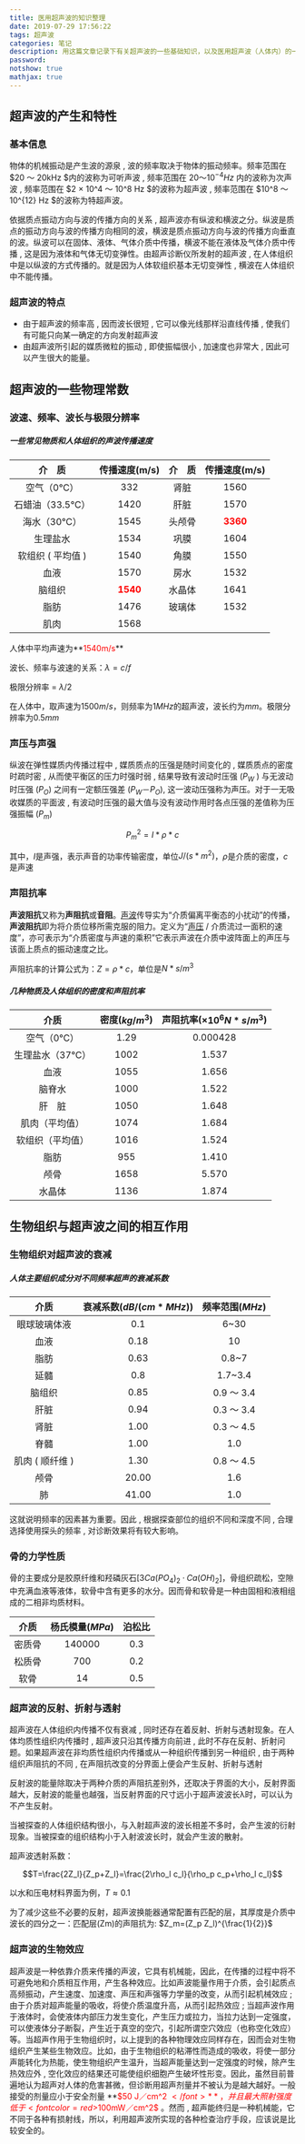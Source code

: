 ```yaml
---
title: 医用超声波的知识整理
date: 2019-07-29 17:56:22
tags: 超声波
categories: 笔记
description: 用这篇文章记录下有关超声波的一些基础知识，以及医用超声波（人体内）的一些常用数据，以供日后查阅使用
password:
notshow: true
mathjax: true
---
```


<!-- more -->

## 超声波的产生和特性

### 基本信息

物体的机械振动是产生波的源泉 , 波的频率取决于物体的振动频率。频率范围在 $20 ～ 20kHz $内的波称为可听声波 , 频率范围在 $20 ～10^{-4}Hz$ 内的波称为次声波 , 频率范围在 $2 × 10^4 ～ 10^8 Hz $的波称为超声波 , 频率范围在 $10^8 ～ 10^{12} Hz $的波称为特超声波。

依据质点振动方向与波的传播方向的关系 , 超声波亦有纵波和横波之分。纵波是质点的振动方向与波的传播方向相同的波，横波是质点振动方向与波的传播方向垂直的波。纵波可以在固体、液体、气体介质中传播，横波不能在液体及气体介质中传播 , 这是因为液体和气体无切变弹性。由超声诊断仪所发射的超声波 , 在人体组织中是以纵波的方式传播的。就是因为人体软组织基本无切变弹性 , 横波在人体组织中不能传播。

### 超声波的特点

- 由于超声波的频率高 , 因而波长很短 , 它可以像光线那样沿直线传播 , 使我们有可能只向某一确定的方向发射超声波
- 由超声波所引起的媒质微粒的振动 , 即使振幅很小 , 加速度也非常大 , 因此可以产生很大的能量。



## 超声波的一些物理常数

### 波速、频率、波长与极限分辨率

##### 一些常见物质和人体组织的声波传播速度

| 介　质 | 传播速度(m/s) | 介　质 | 传播速度(m/s) |
|  :--:  | :--:  |  :--:  |  :--:  |
| 空气（0℃） | 332 | 肾脏 | 1560 |
| 石蜡油（33.5℃） | 1420 | 肝脏 | 1570 |
| 海水（30℃） | 1545 | 头颅骨 | **<font color=red>3360</font>** |
| 生理盐水 | 1534 | 巩膜 | 1604 |
| 软组织 ( 平均值 ) | 1540 | 角膜 | 1550 |
| 血液 | 1570 | 房水 | 1532 |
| 脑组织 | **<font color=red>1540</font>** | 水晶体 | 1641 |
| 脂肪 | 1476 | 玻璃体 | 1532 |
| 肌肉 | 1568 |  |  |

人体中平均声速为**<font color=red>1540m/s</font>**

波长、频率与波速的关系：$\lambda=c/f$

极限分辨率 = $\lambda/2$

在人体中，取声速为$1500m/s$，则频率为$1MHz$的超声波，波长约为$mm$。极限分辨率为$0.5mm$

### 声压与声强

纵波在弹性媒质内传播过程中 , 媒质质点的压强是随时间变化的 , 媒质质点的密度时疏时密 , 从而使平衡区的压力时强时弱 , 结果导致有波动时压强 ($P_W$ ) 与无波动时压强 ($P_O$) 之间有一定额压强差 ($P_W － P_O$), 这一波动压强称为声压。对于一无吸收媒质的平面波 , 有波动时压强的最大值与没有波动作用时各点压强的差值称为压强振幅 ($P_m$)

$${P_m}^2=I*\rho*c$$

其中，$I$是声强，表示声音的功率传输密度，单位$J/(s*m^2)$，$\rho$是介质的密度，$c$是声速

### 声阻抗率 

**声波阻抗**又称为**声阻抗**或**音阻**。[声波](https://zh.wikipedia.org/wiki/声波)传导实为“介质偏离平衡态的小扰动”的传播，**声波阻抗**即为将介质位移所需克服的阻力。定义为“[声压](https://zh.wikipedia.org/wiki/声压) / 介质流过一面积的速度”，亦可表示为“介质密度与声速的乘积”它表示声波在介质中波阵面上的声压与该面上质点的振动速度之比。

声阻抗率的计算公式为：$Z=\rho*c$，单位是$N*s/m^3$



##### 几种物质及人体组织的密度和声阻抗率

|       介质       | 密度($kg/m^3$) | 声阻抗率($×10^6 N*s/m^3$) |
| :--------------: | :------------: | :-----------------------: |
|    空气（0℃）    |      1.29      |         0.000428          |
| 生理盐水（37℃）  |      1002      |           1.537           |
|       血液       |      1055      |           1.656           |
|      脑脊水      |      1000      |           1.522           |
|      肝　脏      |      1050      |           1.648           |
|  肌肉（平均值）  |      1074      |           1.684           |
| 软组织（平均值） |      1016      |           1.524           |
|       脂肪       |      955       |           1.410           |
|       颅骨       |      1658      |           5.570           |
|      水晶体      |      1136      |           1.874           |



## 生物组织与超声波之间的相互作用

### 生物组织对超声波的衰减

##### 人体主要组织成分对不同频率超声的衰减系数

|      介质       | 衰减系数($dB/(cm*MHz)$) | 频率范围($MHz$) |
| :-------------: | :---------------------: | :-------------: |
|  眼球玻璃体液   |           0.1           |      6~30       |
|      血液       |          0.18           |       10        |
|      脂肪       |          0.63           |      0.8~7      |
|      延髓       |           0.8           |     1.7~3.4     |
|     脑组织      |          0.85           |   0.9 ～ 3.4    |
|      肝脏       |          0.94           |   0.3 ～ 3.4    |
|      肾脏       |          1.00           |   0.3 ～ 4.5    |
|      脊髓       |          1.00           |       1.0       |
| 肌肉 ( 顺纤维 ) |          1.30           |   0.8 ～ 4.5    |
|      颅骨       |          20.00          |       1.6       |
|       肺        |          41.00          |       1.0       |

这就说明频率的因素甚为重要。因此 , 根据探查部位的组织不同和深度不同 , 合理选择使用探头的频率 , 对诊断效果将有较大影响。 

### 骨的力学性质

骨的主要成分是胶原纤维和羟磷灰石$[3Ca(PO_4)_2·Ca(OH)_2]$，骨组织疏松，空隙中充满血液等液体，软骨中含有更多的水分。因而骨和软骨是一种由固相和液相组成的二相非均质材料。

|  介质  | 杨氏模量($MPa$) | 泊松比 |
| :----: | :-------------: | :----: |
| 密质骨 |     140000      |  0.3   |
| 松质骨 |       700       |  0.2   |
|  软骨  |       14        |  0.5   |



### 超声波的反射、折射与透射 

超声波在人体组织内传播不仅有衰减 , 同时还存在着反射、折射与透射现象。在人体均质性组织内传播时 , 超声波只沿其传播方向前进 , 此时不存在反射、折射问题。如果超声波在非均质性组织内传播或从一种组织传播到另一种组织 , 由于两种组织声阻抗的不同 , 在声阻抗改变的分界面上便会产生反射、折射与透射

反射波的能量除取决于两种介质的声阻抗差别外，还取决于界面的大小，反射界面越大，反射波的能量也越强，当反射界面的尺寸远小于超声波波长λ时，可以认为不产生反射。

当被探查的人体组织结构很小，与入射超声波的波长相差不多时，会产生波的衍射现象。当被探查的组织结构小于入射波波长时，就会产生波的散射。 

超声波透射系数：

$$T=\frac{2Z_l}{Z_p+Z_l}=\frac{2\rho_l c_l}{\rho_p c_p+\rho_l c_l}$$

以水和压电材料界面为例，$T\approx 0.1$

为了减少这些不必要的反射，超声波换能器通常配置有匹配的层，其厚度是介质中波长的四分之一：匹配层(Zm)的声阻抗为: $Z_m=(Z_p Z_l)^{\frac{1}{2}}$



### 超声波的生物效应

超声波是一种依靠介质来传播的声波，它具有机械能，因此，在传播的过程中将不可避免地和介质相互作用，产生各种效应。比如声波能量作用于介质，会引起质点高频振动，产生速度、加速度、声压和声强等力学量的改变，从而引起机械效应 ; 由于介质对超声能量的吸收，将使介质温度升高，从而引起热效应 ; 当超声波作用于液体时，会使液体内部压力发生变化，产生压力或拉力，当拉力达到一定强度，可以使液体分子断裂，产生近于真空的空穴，引起所谓空穴效应（也称空化效应）等。当超声作用于生物组织时，以上提到的各种物理效应同样存在，因而会对生物组织产生某些生物效应。比如，由于生物组织的粘滞性而造成的吸收，将使一部分声能转化为热能，使生物组织产生温升，当超声能量达到一定强度的时候，除产生热效应外 , 空化效应的结果还可能使组织细胞产生破坏性形变。因此，虽然目前普遍地认为超声对人体的危害甚微，但诊断用超声剂量并不被认为是越大越好。一般接受的剂量应小于安全剂量 **<font color=red>$50 J／cm^2 $</font>**，并且最大照射强度低于 <font color=red>$100mW／cm^2$ </font>。然而 , 超声能终归是一种机械能，它不同于各种有损射线，所以，利用超声波所实现的各种检查治疗手段，应该说是比较安全的。



